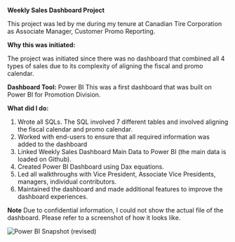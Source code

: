 **Weekly Sales Dashboard Project**

This project was led by me during my tenure at Canadian Tire Corporation as Associate Manager, Customer Promo Reporting. 

**Why this was initiated:** 
 
The project was initiated since there was no dashboard that combined all 4 types of sales due to its complexity of aligning the fiscal and promo calendar.

**Dashboard Tool:** Power BI 
This was a first dashboard that was built on Power BI for Promotion Division.  

**What did I do:**
1. Wrote all SQLs. The SQL involved 7 different tables and involved aligning the fiscal calendar and promo calendar. 
2. Worked with end-users to ensure that all required information was added to the dashboard
3. Linked Weekly Sales Dashboard Main Data to Power BI (the main data is loaded on Github). 
4. Created Power BI Dashboard using Dax equations. 
5. Led all walkthroughs with Vice President, Associate Vice Presidents, managers, individual contributors. 
6. Maintained the dashboard and made additional features to improve the dashboard experiences. 

**Note**
Due to confidential information, I could not show the actual file of the dashboard. Please refer to a screenshot of how it looks like.

![Power BI Snapshot (revised)](https://user-images.githubusercontent.com/73127589/234129530-80392ff7-edfa-474c-9df5-b2f63e4e92b9.png)
